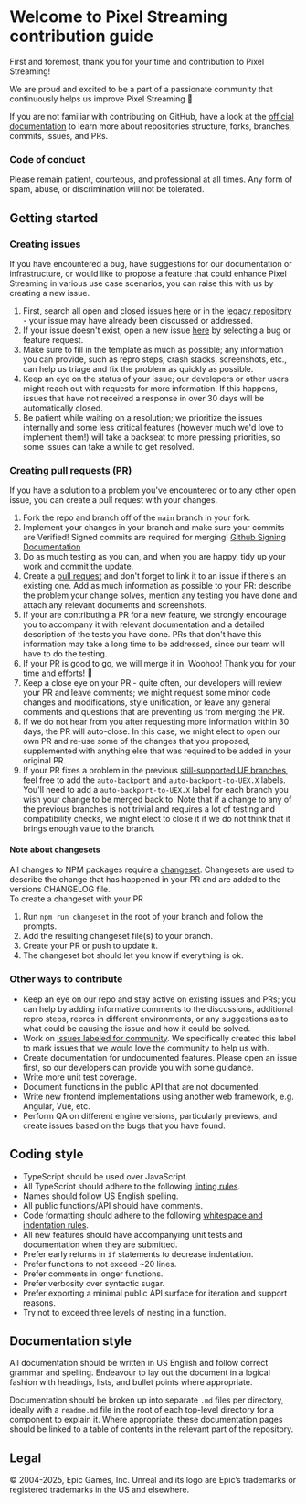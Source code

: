 # Welcome to Pixel Streaming contribution guide

First and foremost, thank you for your time and contribution to Pixel Streaming!

We are proud and excited to be a part of a passionate community that continuously helps us improve Pixel Streaming 🎉

If you are not familiar with contributing on GitHub, have a look at the [official documentation](https://docs.github.com/get-started) to learn more about repositories structure, forks, branches, commits, issues, and PRs.

### Code of conduct

Please remain patient, courteous, and professional at all times. Any form of spam, abuse, or discrimination will not be tolerated.

## Getting started

### Creating issues

If you have encountered a bug, have suggestions for our documentation or infrastructure, or would like to propose a feature that could enhance Pixel Streaming in various use case scenarios, you can raise this with us by creating a new issue.
1. First, search all open and closed issues [here](https://github.com/EpicGamesExt/PixelStreamingInfrastructure/issues?q=is%3Aissue+) or in the [legacy repository](https://github.com/EpicGames/PixelStreamingInfrastructure/issues?q=is%3Aissue+is%3Aclosed) - your issue may have already been discussed or addressed.
2. If your issue doesn't exist, open a new issue [here](https://github.com/EpicGamesExt/PixelStreamingInfrastructure/issues/new/choose) by selecting a bug or feature request.
3. Make sure to fill in the template as much as possible; any information you can provide, such as repro steps, crash stacks, screenshots, etc., can help us triage and fix the problem as quickly as possible.
4. Keep an eye on the status of your issue; our developers or other users might reach out with requests for more information. If this happens, issues that have not received a response in over 30 days will be automatically closed.
5. Be patient while waiting on a resolution; we prioritize the issues internally and some less critical features (however much we'd love to implement them!) will take a backseat to more pressing priorities, so some issues can take a while to get resolved.

### Creating pull requests (PR)

If you have a solution to a problem you've encountered or to any other open issue, you can create a pull request with your changes.
1. Fork the repo and branch off of the `main` branch in your fork.
2. Implement your changes in your branch and make sure your commits are Verified! Signed commits are required for merging! [Github Signing Documentation](https://docs.github.com/en/authentication/managing-commit-signature-verification/about-commit-signature-verification)
3. Do as much testing as you can, and when you are happy, tidy up your work and commit the update.
4. Create a [pull request](https://github.com/EpicGamesExt/PixelStreamingInfrastructure/pulls) and don't forget to link it to an issue if there's an existing one. Add as much information as possible to your PR: describe the problem your change solves, mention any testing you have done and attach any relevant documents and screenshots.
5. If your are contributing a PR for a new feature, we strongly encourage you to accompany it with relevant documentation and a detailed description of the tests you have done. PRs that don't have this information may take a long time to be addressed, since our team will have to do the testing.
6. If your PR is good to go, we will merge it in. Woohoo! Thank you for your time and efforts! 🎉
7. Keep a close eye on your PR - quite often, our developers will review your PR and leave comments; we might request some minor code changes and modifications, style unification, or leave any general comments and questions that are preventing us from merging the PR.
8. If we do not hear from you after requesting more information within 30 days, the PR will auto-close. In this case, we might elect to open our own PR and re-use some of the changes that you proposed, supplemented with anything else that was required to be added in your original PR.
9. If your PR fixes a problem in the previous [still-supported UE branches](https://github.com/EpicGamesExt/PixelStreamingInfrastructure#versions), feel free to add the `auto-backport` and `auto-backport-to-UEX.X` labels. You'll need to add a `auto-backport-to-UEX.X` label for each branch you wish your change to be merged back to. Note that if a change to any of the previous branches is not trivial and requires a lot of testing and compatibility checks, we might elect to close it if we do not think that it brings enough value to the branch.

#### Note about changesets

All changes to NPM packages require a [changeset](https://github.com/changesets/changesets). Changesets are used to describe the change that has happened in your PR and are added to the versions CHANGELOG file.  
To create a changeset with your PR
1. Run `npm run changeset` in the root of your branch and follow the prompts.
2. Add the resulting changeset file(s) to your branch.
3. Create your PR or push to update it.
3. The changeset bot should let you know if everything is ok.

### Other ways to contribute

- Keep an eye on our repo and stay active on existing issues and PRs; you can help by adding informative comments to the discussions, additional repro steps, repros in different environments, or any suggestions as to what could be causing the issue and how it could be solved.
- Work on [issues labeled for community](https://github.com/EpicGamesExt/PixelStreamingInfrastructure/issues?q=is%3Aopen+is%3Aissue+label%3A%22good+first+issue%22). We specifically created this label to mark issues that we would love the community to help us with.
- Create documentation for undocumented features. Please open an issue first, so our developers can provide you with some guidance.
- Write more unit test coverage.
- Document functions in the public API that are not documented.
- Write new frontend implementations using another web framework, e.g. Angular, Vue, etc.
- Perform QA on different engine versions, particularly previews, and create issues based on the bugs that you have found.

## Coding style
 - TypeScript should be used over JavaScript.
 - All TypeScript should adhere to the following [linting rules](https://github.com/EpicGamesExt/PixelStreamingInfrastructure/blob/master/Frontend/library/.eslintrc.js).
 - Names should follow US English spelling.
 - All public functions/API should have comments.
 - Code formatting should adhere to the following [whitespace and indentation rules](https://github.com/EpicGamesExt/PixelStreamingInfrastructure/blob/master/.prettierrc.json).
 - All new features should have accompanying unit tests and documentation when they are submitted.
 - Prefer early returns in `if` statements to decrease indentation.
 - Prefer functions to not exceed ~20 lines.
 - Prefer comments in longer functions.
 - Prefer verbosity over syntactic sugar.
 - Prefer exporting a minimal public API surface for iteration and support reasons.
 - Try not to exceed three levels of nesting in a function.

## Documentation style
All documentation should be written in US English and follow correct grammar and spelling. Endeavour to lay out the document in a logical fashion with headings, lists, and bullet points where appropriate.

Documentation should be broken up into separate `.md` files per directory, ideally with a `readme.md` file in the root of each top-level directory for a component to explain it. Where appropriate, these documentation pages should be linked to a table of contents in the relevant part of the repository.

## Legal

© 2004-2025, Epic Games, Inc. Unreal and its logo are Epic’s trademarks or registered trademarks in the US and elsewhere.
